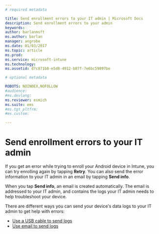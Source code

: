 ```yaml
---
# required metadata

title: Send enrollment errors to your IT admin | Microsoft Docs
description: Send enrollment errors to your admin
keywords:
author: barlanmsftms.author: barlan
manager: angrobe
ms.date: 01/03/2017
ms.topic: article
ms.prod:
ms.service: microsoft-intune
ms.technology:
ms.assetid: d7c871b8-e5d8-4912-b87f-7e6bc59897be

# optional metadata

ROBOTS: NOINDEX,NOFOLLOW
#audience:
#ms.devlang:
ms.reviewer: esmich
ms.suite: ems
#ms.tgt_pltfrm:
#ms.custom:

---
```


# Send enrollment errors to your IT admin

If you get an error while trying to enroll your Android device in Intune, you can try enrolling again by tapping **Retry**. You can also send the error information to your IT admin in an email by tapping **Send info**.

When you tap **Send info**, an email is created automatically. The email is addressed to your IT admin, and  contains the logs your IT admin needs to help troubleshoot your device.

There are different ways you can send your device's data logs to your IT admin to get help with errors:

- [Use a USB cable to send logs](send-diagnostic-data-logs-to-your-it-administrator-using-a-usb-cable-android.md)
- [Use email to send logs](send-logs-to-your-it-administrator-using-email-android.md)
